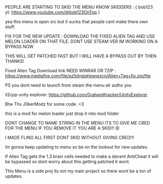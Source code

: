 
PEOPLE ARE STARTING TO SKID THE MENU KNOW SKIDDERS : { bob123 yt: https://www.youtube.com/@bob123OnTop }

yea this menu is open src but it sucks that people cant make there own stuff.

FIX FOR THE NEW UPDATE : DOWNLOAD THE FIXED ALIEN TAG AND USE MELON LOADER ON THAT FILE. DONT USE STEAM VER IM WORKING ON A BYPASS NOW

THIS WILL GET PATCHED FAST BUT I WILL HAVE A BYPASS OUT BY THEN THANKS!

Fixed Alien Tag Download link NEED WINRAR OR 7ZIP : https://www.mediafire.com/file/az5dygjqhpwwzcn/Alien+Tag+fix.zip/file

PS you dont need to launch from steam the menu alr auths you

il2cpp unity explorer: https://github.com/GrahamKracker/UnityExplorer


Btw Thx J0kerModz for some code. <3

this is a mod for melon loader just drop it into mod folder

DONT CHANGE TO NAME STRING IN THE MENU ITS TO GIVE ME CRED FOR THE MENU IF YOU REMOVE IT YOU ARE A SKID!! 😡

I MADE FLING ALL FIRST DONT SKID WITHOUT GIVING CRED!!!


Im gonna keep updating to menu so be on the lookout for new updates.

If Alien Tag gets the 1.3 brain cells needed to make a decent AntiCheat it will be bypassed so dont worry about this getting patched it wont.

This Menu is a side proj its not my main project so there wont be a ton of updates.
